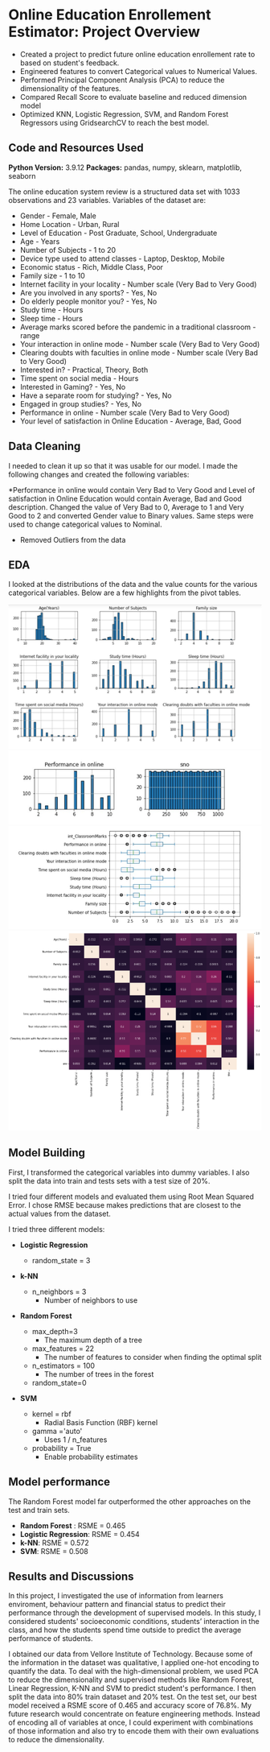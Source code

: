 # Online Education Enrollement Estimator: Project Overview 

* Created a project to predict future online education enrollement rate to based on student's feedback.
* Engineered features to convert Categorical values to Numerical Values.
* Performed  Principal Component Analysis (PCA) to reduce the dimensionality of the features.
* Compared Recall Score to evaluate baseline and reduced dimension model 
* Optimized KNN, Logistic Regression, SVM, and Random Forest Regressors using GridsearchCV to reach the best model. 


## Code and Resources Used 
**Python Version:** 3.9.12 
**Packages:** pandas, numpy, sklearn, matplotlib, seaborn

The online education system review is a structured data set with 1033 observations and 23 variables.
Variables of the dataset are: 
* Gender - Female, Male
* Home Location - Urban, Rural
* Level of Education - Post Graduate, School, Undergraduate
* Age - Years
* Number of Subjects - 1 to 20
* Device type used to attend classes - Laptop, Desktop, Mobile
* Economic status - Rich, Middle Class, Poor
* Family size - 1 to 10
* Internet facility in your locality - Number scale (Very Bad to Very Good)
* Are you involved in any sports? - Yes, No
* Do elderly people monitor you? - Yes, No
* Study time - Hours
* Sleep time - Hours
* Average marks scored before the pandemic in a traditional classroom - range
* Your interaction in online mode - Number scale (Very Bad to Very Good)
* Clearing doubts with faculties in online mode - Number scale (Very Bad to Very Good)
* Interested in? - Practical, Theory, Both
* Time spent on social media - Hours
* Interested in Gaming? - Yes, No
* Have a separate room for studying? - Yes, No
* Engaged in group studies? - Yes, No
* Performance in online - Number scale (Very Bad to Very Good)
* Your level of satisfaction in Online Education - Average, Bad, Good


## Data Cleaning
I needed to clean it up so that it was usable for our model. I made the following changes and created the following variables:
 
*Performance in online would contain Very Bad to Very Good and Level of satisfaction in Online Education would contain Average, Bad and Good description. Changed the value of Very Bad to 0, Average to 1 and Very Good to 2 and converted Gender value to Binary values. Same steps were used to change categorical values to Nominal.
*	Removed Outliers from the data

## EDA
I looked at the distributions of the data and the value counts for the various categorical variables. Below are a few highlights from the pivot tables. 

![alt text](https://github.com/Anupdavda/Online-Education/blob/master/picture1.jpg "Histogram of features")
![alt text](https://github.com/Anupdavda/Online-Education/blob/master/picture2.jpg "Histogram of features")
![alt text](https://github.com/Anupdavda/Online-Education/blob/master/picture3.jpg "Box Plot Showing Outliers")
![alt text](https://github.com/Anupdavda/Online-Education/blob/master/download.png "Correlation")

## Model Building 

First, I transformed the categorical variables into dummy variables. I also split the data into train and tests sets with a test size of 20%.   

I tried four different models and evaluated them using Root Mean Squared Error. I chose RMSE because makes predictions that are closest to the actual values from the dataset.

I tried three different models:
*	**Logistic Regression**
    * random_state = 3
*	**k-NN** 
    * n_neighbors = 3
         * Number of neighbors to use
*	**Random Forest** 
    * max_depth=3
         * The maximum depth of a tree
    * max_features = 22
         * The number of features to consider when finding the optimal split          
    * n_estimators = 100
         * The number of trees in the forest
    * random_state=0
      
*	**SVM** 
    * kernel = rbf
         * Radial Basis Function (RBF) kernel
    * gamma ='auto'
         * Uses 1 / n_features
    * probability = True
         * Enable probability estimates

## Model performance
The Random Forest model far outperformed the other approaches on the test and train sets. 
*	**Random Forest** : RSME = 0.465
*	**Logistic Regression**: RSME = 0.454
*	**k-NN**: RSME = 0.572
*	**SVM**: RSME = 0.508

## Results and Discussions
In this project, I investigated the use of information from learners enviroment, behaviour pattern and financial status to predict their performance through the development of supervised models. In this study, I considered students' socioeconomic conditions, students’ interaction in the class, and how the students spend time outside to predict the average performance of students. 

I obtained our data from Vellore Institute of Technology. Because some of the information in the dataset was qualitative, I applied one-hot encoding to quantify the data. To deal with the high-dimensional problem, we used PCA to reduce the dimensionality and supervised methods like Random Forest, Linear Regression, K-NN and SVM to predict student's performance. I then split the data into 80% train dataset and 20% test. On the test set, our best model received a RSME score of 0.465 and accuracy score of 76.8%. My future research would concentrate on feature engineering methods. Instead of encoding all of variables at once, I could experiment with combinations of those information and also try to encode them with their own evaluations to reduce the dimensionality.



